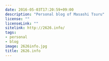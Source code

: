 ```yaml
---
date: 2016-05-03T17:20:59+09:00
description: "Personal blog of Masashi Tsuru"
license: ""
licenseLink: ""
sitelink: http://2626.info/
tags:
- personal
- blog
image: 2626info.jpg
title: 2626.info
---
```


